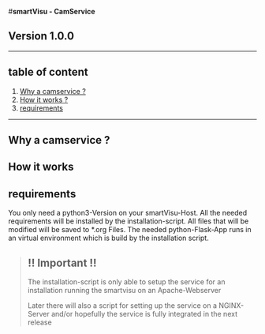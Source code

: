 #**smartVisu - CamService**
## Version 1.0.0

---

## table of content

1. [Why a camservice ?](#why)
2. [How it works ?](#HowitWorks)
3. [requirements](#requirements)

---
<a name="why"/></a>
## Why a camservice ?


<a name="HowitWorks"/></a>
## How it works

<a name="requirements"/></a>
## requirements

You only need a python3-Version on your smartVisu-Host. All the needed requirements will be installed by the
installation-script. All files that will be modified will be saved to *.org Files. The needed python-Flask-App
runs in an virtual environment which is build by the installation script.

> ## !! Important !!
> The installation-script is only able to setup the service for an installation 
> running the smartvisu on an Apache-Webserver
> 
> Later there will also a script for setting up the service on a NGINX-Server
> and/or hopefully the service is fully integrated in the next release